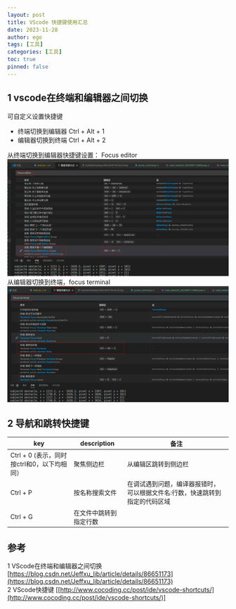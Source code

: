 ```yaml
---
layout: post
title: VScode 快捷键使用汇总
date: 2023-11-28
author: ego
tags: [工具]
categories: [工具]
toc: true
pinned: false
---
```

## 1 vscode在终端和编辑器之间切换
可自定义设置快捷键  

- 终端切换到编辑器 Ctrl + Alt + 1
- 编辑器切换到终端 Ctrl + Alt + 2

从终端切换到编辑器快捷键设置： Focus editor  
![image.png](https://raw.githubusercontent.com/fgc346/image/main/img/1694161150028-bb26844a-2bee-4069-a741-36cda0a5be8d.png)
从编辑器切换到终端，focus terminal  
![image.png](https://raw.githubusercontent.com/fgc346/image/main/img/1694161271204-7b1faa89-989f-4265-9a5c-6470927d325a.png)

## 2 导航和跳转快捷键  

| key | description | 备注 |
| --- | --- | --- |
| Ctrl + 0 (表示，同时按ctrl和0，以下均相同） | 聚焦侧边栏 | 从编辑区跳转到侧边栏 |
| Ctrl + P | 按名称搜索文件 | 在调试遇到问题，编译器报错时，可以根据文件名:行数，快速跳转到指定的代码区域 |
| Ctrl + G | 在文件中跳转到指定行数 |  |

## 参考
1 VScode在终端和编辑器之间切换  [https://blog.csdn.net/Jeffxu_lib/article/details/86651173](https://blog.csdn.net/Jeffxu_lib/article/details/86651173)  
2 VScode快捷键 [[http://www.cocoding.cc/post/ide/vscode-shortcuts/](http://www.cocoding.cc/post/ide/vscode-shortcuts/)]
